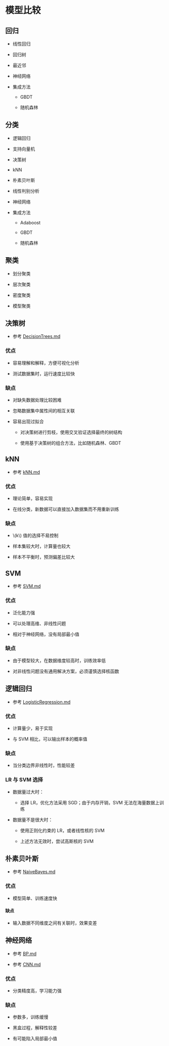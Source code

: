 <script type="text/javascript" src="http://cdn.mathjax.org/mathjax/latest/MathJax.js?config=default"></script>

# 模型比较

## 回归

- 线性回归

- 回归树

- 最近邻

- 神经网络

- 集成方法

	- GBDT

	- 随机森林

## 分类

- 逻辑回归

- 支持向量机

- 决策树

- kNN

- 朴素贝叶斯

- 线性判别分析

- 神经网络

- 集成方法

	- Adaboost

	- GBDT

	- 随机森林

## 聚类

- 划分聚类

- 层次聚类

- 密度聚类

- 模型聚类

## 决策树

- 参考 [DecisionTrees.md](DecisionTrees.md)

### 优点

- 容易理解和解释，方便可视化分析

- 测试数据集时，运行速度比较快

### 缺点

- 对缺失数据处理比较困难

- 忽略数据集中属性间的相互关联

- 容易出现过拟合

	- 对决策树进行剪枝，使用交叉验证选择最终的树结构

	- 使用基于决策树的组合方法，比如随机森林、GBDT

## kNN

- 参考 [kNN.md](kNN.md)

### 优点

- 理论简单，容易实现

- 在线分类，新数据可以直接加入数据集而不用重新训练

### 缺点

- \\(k\\) 值的选择不易控制

- 样本集较大时，计算量也较大

- 样本不平衡时，预测偏差比较大

## SVM

- 参考 [SVM.md](SVM.md)

### 优点

- 泛化能力强

- 可以处理高维、非线性问题

- 相对于神经网络，没有局部最小值

### 缺点

- 由于模型较大，在数据维度较高时，训练效率低

- 对非线性问题没有通用解决方案，必须谨慎选择核函数

## 逻辑回归

- 参考 [LogisticRegression.md](LogisticRegression.md)

### 优点

- 计算量少，易于实现

- 与 SVM 相比，可以输出样本的概率值

### 缺点

- 当分类边界非线性时，性能较差

### LR 与 SVM 选择

- 数据量过大时：

	- 选择 LR，优化方法采用 SGD；由于内存开销，SVM 无法在海量数据上训练

- 数据量不是很大时：

	- 使用正则化约束的 LR，或者线性核的 SVM

	- 上述方法无效时，尝试高斯核的 SVM

## 朴素贝叶斯

- 参考 [NaiveBayes.md](NaiveBayes.md)

### 优点

- 模型简单、训练速度快

#### 缺点

- 输入数据不同维度之间有关联时，效果变差

## 神经网络

- 参考 [BP.md](../network/BP.md)

- 参考 [CNN.md](../network/CNN.md)

### 优点

- 分类精度高，学习能力强

### 缺点

- 参数多，训练缓慢

- 黑盒过程，解释性较差

- 有可能陷入局部最小值